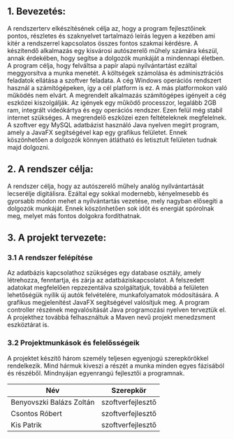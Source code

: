## 1. **Bevezetés:**

A rendszerterv elkészítésének célja az, hogy a program fejlesztőinek pontos, részletes és szaknyelvet tartalmazó leírás legyen a kezében ami kitér a rendszerrel kapcsolatos összes fontos szakmai kérdésre. A készítendő alkalmazás egy kisvárosi autószerelő műhely számára készül, annak érdekében, hogy segítse a dolgozók munkáját a mindennapi életben. A program célja, hogy felváltsa a papír alapú nyílvántartást ezáltal meggyorsítva a munka menetét. A költségek számolása és adminisztrációs feladatok ellátása a szoftver feladata. A cég Windows operációs rendszert használ a számítógépeken, így a cél platform is ez. A más platformokon való működés nem elvárt. A megrendelt alkalmazás számítógépes igényeit a cég eszközei kiszolgálják. Az igények egy működő processzor, legalább 2GB ram, integrált videókártya és egy operációs rendszer. Ezen felül még stabil internet szükséges. A megrendelő eszközei ezen feltételeknek megfelelnek.
A szoftver egy MySQL adatbázist használó Java nyelven megírt program, amely a JavaFX segítségével kap egy grafikus felületet. Ennek köszönhetően a dolgozók könnyen átlátható és letisztult felületen tudnak majd dolgozni.

## 2. **A rendszer célja:**

A rendszer célja, hogy az autószerelő műhely analóg nyílvántartását lecserélje digitálisra. Ezáltal egy sokkal modernebb, kényelmesebb és gyorsabb módon mehet a nyílvántartás vezetése, mely nagyban elősegíti a dolgozók munkáját. Ennek köszönhetően sok időt és energiát spórolnak meg, melyet más fontos dolgokra fordíthatnak.

## 3. **A projekt tervezete:**

### 3.1 **A rendszer felépítése**

Az adatbázis kapcsolathoz szükséges egy database osztály,
amely létrehozza, fenntartja, és zárja az adatbáziskapcsolatot.
A felszedett adatokat megfelelően repzezentálva szolgáltatjuk, továbbá a felületen lehetőségük nyílik új autók felvételére, munkafolyamatok módosítására. A grafikus megjelenítést JavaFX segítségével valósítjuk meg. A program controller részének megvalósítását Java programozási nyelven terveztük el. A projekthez továbbá felhasználtuk a Maven nevű projekt menedzsment eszköztárat is.

### 3.2 **Projektmunkások és felelősségeik**

A projektet készítő három személy teljesen egyenjogú szerepkörökkel rendelkezik. Mind hármuk kiveszi a részét a munka minden egyes fázisából és részéből. Mindnyájan egyenrangú fejlesztői a programnak.

Név |   Szerepkör
-----------|---------
Benyovszki Balázs Zoltán  | szoftverfejlesztő
Csontos Róbert  | szoftverfejlesztő
Kis Patrik    | szoftverfejlesztő